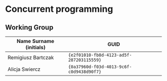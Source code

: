 # Concurrent programming

## Working Group

| Name Surname (initials) | GUID                                     |
| ----------------------- | ---------------------------------------- |
| Remigiusz Bartczak      | `{e2f01010-fb8d-4123-ad5f-287203115559}` |
| Alicja Swiercz          | `{0a37960d-f03d-4013-9c6f-c0d9438d90f7}` |